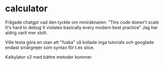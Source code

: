 # calculator
Frågade chatgpt vad den tyckte om miniräknaren:
"This code doesn't scale 
It's hard to debug
It violates basically every modern best practice"
Jag har aldrig varit mer stolt.

Ville testa göra en utan att "fuska" så kollade inga tutorials och googlade endast smårgrejer som syntax för t.ex slice.

Kalkylator v2 med bättre metoder kommer.
